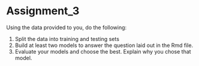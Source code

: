 # Assignment_3

Using the data provided to you, do the following:

1. Split the data into training and testing sets
2. Build at least two models to answer the question laid out in the Rmd file.
3. Evaluate your models and choose the best. Explain why you chose that model.

